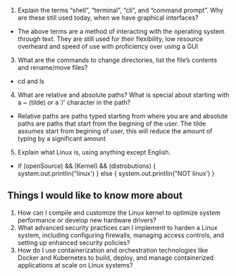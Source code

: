 1. Explain the terms “shell”, “terminal”, “cli”, and “command prompt”. Why are these still used today, when we have graphical interfaces?
  * The above terms are a method of interacting with the operating system through text. They are still used for their flexibility, low resource overheard and speed of use with proficiency over using a GUI
3. What are the commands to change directories, list the file’s contents and rename/move files?
  *  cd and ls
4. What are relative and absolute paths? What is special about starting with a ~ (tilde) or a ‘/’ character in the path?
  * Relative paths are paths typed starting from where you are and absolute paths are paths that start from the begining of the user. The tilde assumes start from begining of user, this will reduce the amount of typing by a significant amount 
5. Explain what Linux is, using anything except English.
 * if (openSource) && (Kernel) && (distrobutions) {
     system.out.printlin("linux')
} else {
   system.out.printlin("NOT linux')
}

## Things I would like to know more about 
1. How can I compile and customize the Linux kernel to optimize system performance or develop new hardware drivers?
2. What advanced security practices can I implement to harden a Linux system, including configuring firewalls, managing access controls, and setting up enhanced security policies?
3. How do I use containerization and orchestration technologies like Docker and Kubernetes to build, deploy, and manage containerized applications at scale on Linux systems?
